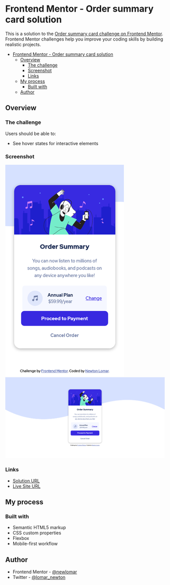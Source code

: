 # Frontend Mentor - Order summary card solution

This is a solution to the [Order summary card challenge on Frontend Mentor](https://www.frontendmentor.io/challenges/order-summary-component-QlPmajDUj). Frontend Mentor challenges help you improve your coding skills by building 
realistic projects. 

- [Frontend Mentor - Order summary card solution](#frontend-mentor---order-summary-card-solution)
  - [Overview](#overview)
    - [The challenge](#the-challenge)
    - [Screenshot](#screenshot)
    - [Links](#links)
  - [My process](#my-process)
    - [Built with](#built-with)
  - [Author](#author)

## Overview

### The challenge

Users should be able to:

- See hover states for interactive elements

### Screenshot

![Mobile view](./mobile-view.png)
![Desktop view](./desktop-view.png)

### Links

- [Solution URL](frontendmentor.io/solutions/mobilefirst-solution-using-basic-html-and-css-8OX-05gQD)
- [Live Site URL](https://upbeat-edison-9a90b4.netlify.app/)

## My process

### Built with

- Semantic HTML5 markup
- CSS custom properties
- Flexbox
- Mobile-first workflow

## Author

- Frontend Mentor - [@newlomar](https://www.frontendmentor.io/profile/newlomar)
- Twitter - [@lomar_newton](https://www.twitter.com/lomar_newton)
